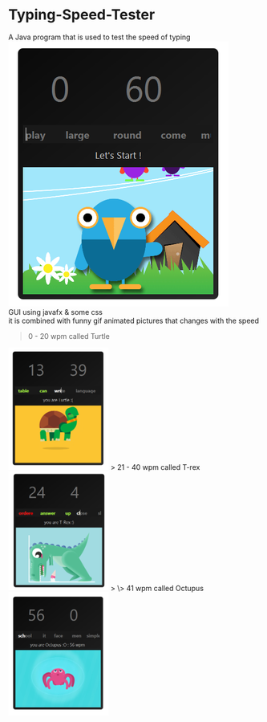 # Typing-Speed-Tester
A Java program that is used to test the speed of typing
<br/>
 <img style="margin:auto" src="https://github.com/hrr2000/Typing-Speed-Tester/blob/main/ss/img1.PNG"> 
 <br/>
 GUI using javafx & some css <br/>
 it is combined with funny gif animated pictures that changes with the speed
 > 0 - 20 wpm called Turtle
 <img style="width:200px;" src="https://github.com/hrr2000/Typing-Speed-Tester/blob/main/ss/img2.PNG">
 > 21 - 40 wpm called T-rex
 <img style="width:200px;" src="https://github.com/hrr2000/Typing-Speed-Tester/blob/main/ss/img3.PNG">
 > \> 41 wpm called Octupus
 <img style="width:200px;" src="https://github.com/hrr2000/Typing-Speed-Tester/blob/main/ss/img4.PNG">
